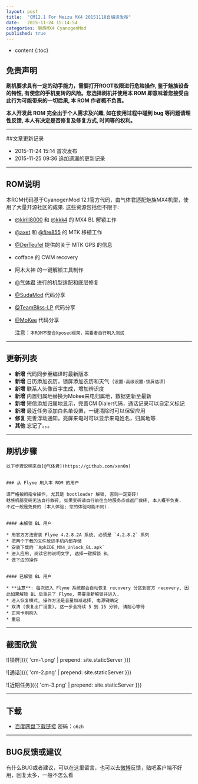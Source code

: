 ```yaml
---
layout: post
title:  "CM12.1 For Meizu MX4 20151118自编译发布"
date:   2015-11-24 15:14:54
categories: 魅族MX4 CyanogenMod
published: true
---
```


* content
{:toc}


## 免责声明

**刷机要求具有一定的动手能力，需要打开ROOT权限进行危险操作, 鉴于魅族设备的特性, 有使您的手机变砖的风险。您选择刷机并使用本 ROM 即意味着您接受由此行为可能带来的一切后果, 本 ROM 作者概不负责。**


**本人开发此 ROM 完全出于个人需求及兴趣, 如在使用过程中碰到 bug 等问题请理性反馈, 本人有决定是否修复及修复方式, 时间等的权利。**

---

##文章更新记录

* 2015-11-24 15:14 首次发布
* 2015-11-25 09:36 追加遗漏的更新记录

---

## ROM说明

本ROM代码基于CyanogenMod 12.1官方代码，由气体君适配魅族MX4机型，使用了大量开源社区的成果. 这些资源包括但不限于:

* [@kirill8000](http://4pda.ru/forum/index.php?showuser=4461476) 和 [@kkk4](http://4pda.ru/forum/index.php?showuser=610367) 的 MX4 BL 解锁工作
* [@axet](https://github.com/axet) 和 [@fire855](https://github.com/fire855) 的 MTK 移植工作
* [@DerTeufel](https://github.com/DerTeufel) 提供的关于 MTK GPS 的信息
* cofface 的 CWM recovery
* 阿木大神 的一键解锁工具制作
* [@气体君](https://github.com/xen0n) 进行的机型适配和底层修复
* [@SudaMod](https://github.com/SudaMod) 代码分享
* [@TeamBliss-LP](https://github.com/TeamBliss-LP) 代码分享
* [@MoKee](https://github.com/MoKee) 代码分享

	注意：`本ROM不整合Xposed框架，需要者自行刷入测试`

---

## 更新列表

* **新增** 代码同步至编译时最新版本
* **新增** 日历添加农历，锁屏添加农历和天气（`设置-高级设置-锁屏选项`）
* **新增** 联系人头像首字生成，增加辨识度
* **新增** 内置归属地替换为Mokee来电归属地，数据更新至最新
* **新增** 短信添加归属地显示，完善CM Dialer代码，通话记录可以自定义标记
* **新增** 最近任务添加白名单设置，一键清除时可以保留应用
* **修复** 完善浮动通知，亮屏来电时可以显示来电姓名，归属地等
* **其他** 忘记了。。。

---

## 刷机步骤

	以下步骤说明来自[@气体君](https://github.com/xen0n)


	### 从 Flyme 刷入本 ROM 的用户

	请严格按照指令操作, 尤其是 bootloader 解锁, 否则一定变砖!
	魅族机器变砖无法自行救砖, 如果变砖请自行前往当地服务点或返厂救砖, 本人概不负责.
	不过一般是免费的 (本人体验; 您的体验可能不同).


	#### 未解锁 BL 用户

	* 用官方方法安装 Flyme 4.2.8.2A 系统, 必须是 `4.2.8.2` 系列
	* 把两个下载的文件放进手机内部存储
	* 安装下载的 `ApkIDE_MX4_Unlock_BL.apk`
	* 进入应用, 阅读它的说明文字, 选择一键解锁 BL
	* 做下边的操作


	#### 已解锁 BL 用户

	* **注意**: 每次进入 Flyme 系统都会自动恢复 recovery 分区到官方 recovery, 因此如果解锁 BL 后重启了 Flyme, 需要重新解锁并进入.
	* 进入恢复模式, 操作方法是音量加减选择, 电源键确定
	* 双清 (恢复出厂设置), 这一步会持续 5 到 15 分钟, 请耐心等待
	* 正常卡刷刷入
	* 重启

---

## 截图欣赏

![锁屏]({{ 'cm-1.png' | prepend: site.staticServer }})

![通话]({{ 'cm-2.png' | prepend: site.staticServer }})

![近期任务]({{ 'cm-3.png' | prepend: site.staticServer }})

---

## 下载

* [百度网盘下载链接](http://pan.baidu.com/s/1c0mHPg0) 密码：`o6zh`

---

## BUG反馈或建议

  有什么BUG或者建议，可以在这里留言，也可以去[微博](http://weibo.com/jiaoyilun)反馈，贴吧客户端不好用，回复太多，一般不怎么看





